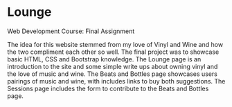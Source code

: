 # Lounge
Web Development Course: Final Assignment

The idea for this website stemmed from my love of Vinyl and Wine and how the two compliment each other so well. 
The final project was to showcase basic HTML, CSS and Bootstrap knowledge. The Lounge page is an introduction 
to the site and some simple write ups about owning vinyl and the love of music and wine. The Beats and Bottles page
showcases users pairings of music and wine, with includes links to buy both suggestions. The Sessions page includes 
the form to contribute to the Beats and Bottles page. 
